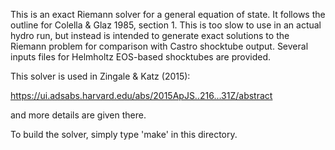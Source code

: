 This is an exact Riemann solver for a general equation of state.  It
follows the outline for Colella & Glaz 1985, section 1.  This is too
slow to use in an actual hydro run, but instead is intended to
generate exact solutions to the Riemann problem for comparison with
Castro shocktube output.  Several inputs files for Helmholtz EOS-based
shocktubes are provided.

This solver is used in Zingale & Katz (2015):

https://ui.adsabs.harvard.edu/abs/2015ApJS..216...31Z/abstract

and more details are given there.

To build the solver, simply type 'make' in this directory.

